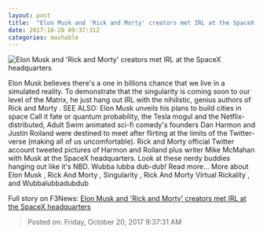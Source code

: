 ```yaml
---
layout: post
title:  "Elon Musk and 'Rick and Morty' creators met IRL at the SpaceX headquarters"
date: 2017-10-20 09:37:31Z
categories: mashable
---
```


![Elon Musk and 'Rick and Morty' creators met IRL at the SpaceX headquarters](https://i.amz.mshcdn.com/KMKPehfuyjQmpf6TLjK2Rh1H1io=/1200x630/2017%2F10%2F20%2F10%2Fbcd7af47a29b4b568e677d63bca69dad.f54dc.jpg)

Elon Musk believes there's a one in billions chance that we live in a simulated reality. To demonstrate that the singularity is coming soon to our level of the Matrix, he just hang out IRL with the nihilistic, genius authors of Rick and Morty . SEE ALSO: Elon Musk unveils his plans to build cities in space Call it fate or quantum probability, the Tesla mogul and the Netflix-distributed, Adult Swim animated sci-fi comedy's founders Dan Harmon and Justin Roiland were destined to meet after flirting at the limits of the Twitter-verse (making all of us uncomfortable). Rick and Morty official Twitter account tweeted pictures of Harmon and Roiland plus writer Mike McMahan with Musk at the SpaceX headquarters. Look at these nerdy buddies hanging out like it's NBD. Wubba lubba dub-dub! Read more... More about Elon Musk , Rick And Morty , Singularity , Rick And Morty Virtual Rickality , and Wubbalubbadubdub


Full story on F3News: [Elon Musk and 'Rick and Morty' creators met IRL at the SpaceX headquarters](http://www.f3nws.com/n/R2tpz)

> Posted on: Friday, October 20, 2017 9:37:31 AM

